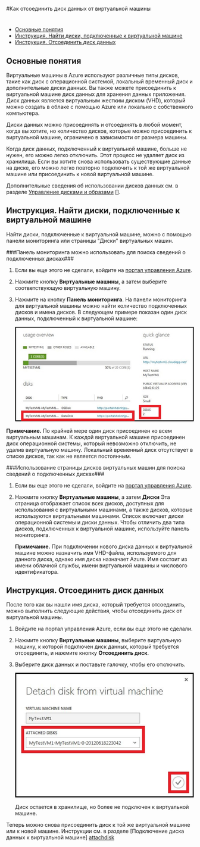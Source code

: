 <properties writer="kathydav" editor="tysonn" manager="jeffreyg" />



#Как отсоединить диск данных от виртуальной машины 

#

- [Основные понятия](#concepts)
- [Инструкция. Найти диски, подключенные к виртуальной машине](#finddisks)
- [Инструкция. Отсоединить диск данных](#detachdisk)



## <a id="concepts"> </a>Основные понятия ##



Виртуальные машины в Azure используют различные типы дисков, такие как диск с операционной системой, локальный временный диск и дополнительные диски данных. Вы также можете присоединить к виртуальной машине диск данных для хранения данных приложения. Диск данных является виртуальным жестким диском (VHD), который можно создать в облаке с помощью Azure или локально с собственного компьютера.

Диски данных можно присоединять и отсоединять в любой момент, когда вы хотите, но количество дисков, которые можно присоединить к виртуальной машине, ограничено в зависимости от размера машины.

Когда диск данных, подключенный к виртуальной машине, больше не нужен, его можно легко отключить. Этот процесс не удаляет диск из хранилища. Если вы хотите снова использовать существующие данные на диске, его можно легко повторно подключить к той же виртуальной машине или присоединить к новой виртуальной машине.  

Дополнительные сведения об использовании дисков данных см. в разделе [Управление дисками и образами] [].



## <a id="finddisks"> </a>Инструкция. Найти диски, подключенные к виртуальной машине ##



Найти диски, подключенные к виртуальной машине, можно с помощью панели мониторинга или страницы "Диски" виртуальных машин.



###Панель мониторинга можно использовать для поиска сведений о подключенных дисках###



1. Если вы еще этого не сделали, войдите на [портал управления Azure](http://manage.windowsazure.com).



2. Нажмите кнопку **Виртуальные машины**, а затем выберите соответствующую виртуальную машину.



3. Нажмите на кнопку **Панель мониторинга**. На панели мониторинга для виртуальной машины можно найти количество подключенных дисков и имена дисков. В следующем примере показан один диск данных, подключенный к виртуальной машине:

		
	![Найти диск данных](./media/howto-detach-disk-windows-linux/FindDataDisks.png)	
	
	
**Примечание.** По крайней мере один диск присоединен ко всем виртуальным машинам. К каждой виртуальной машине присоединен диск операционной системы, который невозможно отключить, не удалив виртуальную машину. Локальный временный диск отсутствует в списке дисков, так как не является постоянным.



###Использование страницы дисков виртуальных машин для поиска сведений о подключенных дисках###



1. Если вы еще этого не сделали, войдите на [портал управления Azure](http://manage.windowsazure.com).



2. Нажмите кнопку **Виртуальные машины**, а затем **Диски** Эта страница отображает список всех дисков, доступных для использования с виртуальными машинами, а также дисков, которые используются виртуальными машинами. Список включает диски операционной системы и диски данных. Чтобы отличить два типа дисков, подключенных к виртуальной машине, используйте панель мониторинга.



	**Примечание.** При подключении нового диска данных к виртуальной машине можно назначить имя VHD-файла, используемого для данного диска, однако имя диска назначает Azure. Имя состоит из имени облачной службы, имени виртуальной машины и числового идентификатора.



## <a id="detachdisk"> </a>Инструкция. Отсоединить диск данных ##

После того как вы нашли имя диска, который требуется отсоединить, можно выполнить следующие действия, чтобы отсоединить диск от виртуальной машины.



1. Войдите на портал управления Azure, если вы еще этого не сделали.



2. Нажмите кнопку **Виртуальные машины**, выберите виртуальную машину, к которой подключен диск данных, который требуется отсоединить, и нажмите кнопку **Отсоединить диск**.

	


3. Выберите диск данных и поставьте галочку, чтобы его отключить.


	![Сведения об отсоединенном диске](./media/howto-detach-disk-windows-linux/DetachDiskDetails.png)

	Диск остается в хранилище, но более не подключен к виртуальной машине.


Теперь можно снова присоединить диск к той же виртуальной машине или к новой машине. Инструкции см. в разделе [Подключение диска данных к виртуальной машине] [attachdisk]





[attachdisk]:/ru-ru/manage/windows/how-to-guides/attach-a-disk/

[Управление дисками и образами]:http://go.microsoft.com/fwlink/p/?LinkId=263439


